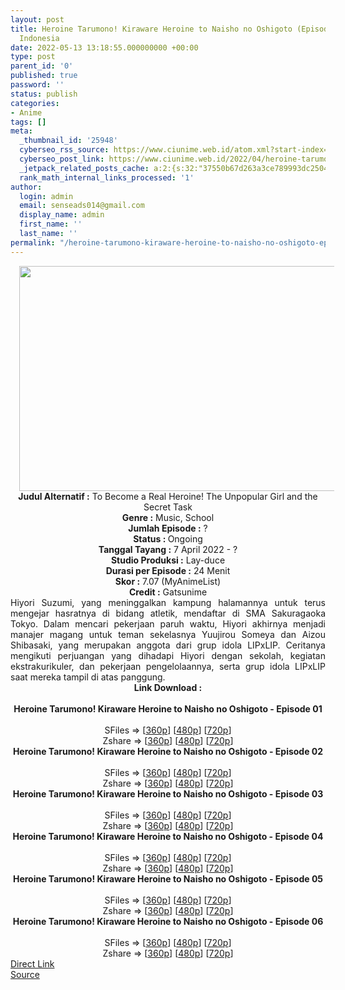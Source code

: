 ```yaml
---
layout: post
title: Heroine Tarumono! Kiraware Heroine to Naisho no Oshigoto (Episode 06) Subtitle
  Indonesia
date: 2022-05-13 13:18:55.000000000 +00:00
type: post
parent_id: '0'
published: true
password: ''
status: publish
categories:
- Anime
tags: []
meta:
  _thumbnail_id: '25948'
  cyberseo_rss_source: https://www.ciunime.web.id/atom.xml?start-index=1
  cyberseo_post_link: https://www.ciunime.web.id/2022/04/heroine-tarumono-kiraware-heroine-to.html
  _jetpack_related_posts_cache: a:2:{s:32:"37550b67d263a3ce789993dc25046c5f";a:2:{s:7:"expires";i:1652708063;s:7:"payload";a:6:{i:0;a:1:{s:2:"id";i:25615;}i:1;a:1:{s:2:"id";i:25849;}i:2;a:1:{s:2:"id";i:25574;}i:3;a:1:{s:2:"id";i:25753;}i:4;a:1:{s:2:"id";i:25382;}i:5;a:1:{s:2:"id";i:25325;}}}s:32:"8f6677c9d6b0f903e98ad32ec61f8deb";a:2:{s:7:"expires";i:1652725032;s:7:"payload";a:3:{i:0;a:1:{s:2:"id";i:25615;}i:1;a:1:{s:2:"id";i:25849;}i:2;a:1:{s:2:"id";i:25574;}}}}
  rank_math_internal_links_processed: '1'
author:
  login: admin
  email: senseads014@gmail.com
  display_name: admin
  first_name: ''
  last_name: ''
permalink: "/heroine-tarumono-kiraware-heroine-to-naisho-no-oshigoto-episode-06-subtitle-indonesia/"
---
```

<div class="separator" style="clear: both; text-align: center;"><a href="https://blogger.googleusercontent.com/img/b/R29vZ2xl/AVvXsEgRcNR5E4snq5_o2Q5OU6WARyxdv5TpBKJQBltgPCExwc3n0gyho_p7-Pm1zzpEfjpkHwv8PhBDPzBtGX09rbXPRCjBgWWkj62Sogau1gisWvP7SBgxTIoPZKlpOpX03_ATYr_iQA89zfgUDRcFLRf6UkZZtG5hMobs7pL7M9oaNcy5UZPc_YvUhIUd/s1280/Heroine%20Tarumono!%20Kiraware%20Heroine%20to%20Naisho%20no%20Oshigoto.jpg" style="margin-left: 1em; margin-right: 1em;"><img border="0" data-original-height="720" data-original-width="1280" height="360" src="{{ site.baseurl }}/assets/2022/05/Heroine%20Tarumono!%20Kiraware%20Heroine%20to%20Naisho%20no%20Oshigoto.jpg" width="640" /></a></div>
<div class="separator" style="clear: both; text-align: center;"></div>
<div style="text-align: center;"><b>Judul</b><b><b> Alternatif</b> :</b> To Become a Real Heroine! The Unpopular Girl and the Secret Task</div>
<div style="text-align: center;"><b><b>Genre :</b></b> Music, School</div>
<div style="text-align: center;"><b>Jumlah Episode :</b> ?<br /><b>Status :&nbsp;</b>Ongoing<br /><b>Tanggal Tayang :</b> 7 April&nbsp;2022 - ?<br /><b>Studio Produksi :</b>&nbsp;Lay-duce<br /><b>Durasi per Episode :</b> 24 Menit</div>
<div style="text-align: center;"><b>Skor :</b> 7.07 (MyAnimeList)</div>
<div style="text-align: center;"><b>Credit :</b>&nbsp;Gatsunime</div>
<div style="text-align: center;"></div>
<div style="text-align: justify;">Hiyori Suzumi, yang meninggalkan kampung halamannya untuk terus mengejar hasratnya di bidang atletik, mendaftar di SMA Sakuragaoka Tokyo. Dalam mencari pekerjaan paruh waktu, Hiyori akhirnya menjadi manajer magang untuk teman sekelasnya Yuujirou Someya dan Aizou Shibasaki, yang merupakan anggota dari grup idola LIPxLIP. Ceritanya mengikuti perjuangan yang dihadapi Hiyori dengan sekolah, kegiatan ekstrakurikuler, dan pekerjaan pengelolaannya, serta grup idola LIPxLIP saat mereka tampil di atas panggung.</div>
<div style="text-align: justify;"></div>
<div style="text-align: justify;"></div>
<div style="text-align: center;">
<div style="text-align: center;">
<div style="text-align: left;">
<div style="text-align: center;"><b>Link Download :</b></div>
<div style="text-align: center;"><b><br /></b></div>
<div style="text-align: center;"><span style="text-align: left;"><b>Heroine Tarumono! Kiraware Heroine to Naisho no Oshigoto&nbsp;</b></span><b>- Episode 01</b></div>
<div style="text-align: center;"><b><br /></b></div>
<div style="text-align: center;">SFiles =&gt; [<a href="http://www.solidfiles.com/v/Rx8rAyxmr8dNz" target="_blank" rel="noopener">360p</a>] [<a href="http://www.solidfiles.com/v/wWLQAAVjNLr4N" target="_blank" rel="noopener">480p</a>] [<a href="http://www.solidfiles.com/v/AWNDpzX4nDNnv" target="_blank" rel="noopener">720p</a>]</div>
<div style="text-align: center;">Zshare =&gt; [<a href="https://www82.zippyshare.com/v/d53qiOxk/file.html" target="_blank" rel="noopener">360p</a>] [<a href="https://www82.zippyshare.com/v/qg9A60sF/file.html" target="_blank" rel="noopener">480p</a>] [<a href="https://www82.zippyshare.com/v/axnBv5Kt/file.html" target="_blank" rel="noopener">720p</a>]</div>
<div style="text-align: center;"></div>
<div style="text-align: center;">
<div><span style="text-align: left;"><b>Heroine Tarumono! Kiraware Heroine to Naisho no Oshigoto&nbsp;</b></span><b>- Episode 02</b></div>
<div><b><br /></b></div>
<div>SFiles =&gt; [<a href="http://www.solidfiles.com/v/BVXQD3qkV4yWX" target="_blank" rel="noopener">360p</a>] [<a href="http://www.solidfiles.com/v/YLeyjYNmjL2qv" target="_blank" rel="noopener">480p</a>] [<a href="http://www.solidfiles.com/v/eWpYjgg5jdaNy" target="_blank" rel="noopener">720p</a>]</div>
<div>Zshare =&gt; [<a href="https://www96.zippyshare.com/v/hiSh1AUK/file.html" target="_blank" rel="noopener">360p</a>] [<a href="https://www96.zippyshare.com/v/b1Fo7a7D/file.html" target="_blank" rel="noopener">480p</a>] [<a href="https://www96.zippyshare.com/v/sEgmlo5q/file.html" target="_blank" rel="noopener">720p</a>]</div>
<div></div>
<div>
<div><span style="text-align: left;"><b>Heroine Tarumono! Kiraware Heroine to Naisho no Oshigoto&nbsp;</b></span><b>- Episode 03</b></div>
<div><b><br /></b></div>
<div>SFiles =&gt; [<a href="http://www.solidfiles.com/v/QnwQGRW2L28za" target="_blank" rel="noopener">360p</a>] [<a href="http://www.solidfiles.com/v/eWv4DBLzyGN3a" target="_blank" rel="noopener">480p</a>] [<a href="http://www.solidfiles.com/v/NVmYMQp3N6MNg" target="_blank" rel="noopener">720p</a>]</div>
<div>Zshare =&gt; [<a href="https://www4.zippyshare.com/v/CdlulO03/file.html" target="_blank" rel="noopener">360p</a>] [<a href="https://www4.zippyshare.com/v/XTGYnY24/file.html" target="_blank" rel="noopener">480p</a>] [<a href="https://www4.zippyshare.com/v/3LuqYvoE/file.html" target="_blank" rel="noopener">720p</a>]</div>
</div>
<div></div>
<div>
<div><span style="text-align: left;"><b>Heroine Tarumono! Kiraware Heroine to Naisho no Oshigoto&nbsp;</b></span><b>- Episode 04</b></div>
<div><b><br /></b></div>
<div>SFiles =&gt; [<a href="http://www.solidfiles.com/v/vNymY83kBkqdG" target="_blank" rel="noopener">360p</a>] [<a href="http://www.solidfiles.com/v/6GeMyKX4paXPy" target="_blank" rel="noopener">480p</a>] [<a href="http://www.solidfiles.com/v/AWvYp4Vxpg7q8" target="_blank" rel="noopener">720p</a>]</div>
<div>Zshare =&gt; [<a href="https://www117.zippyshare.com/v/O0Qdqlzf/file.html" target="_blank" rel="noopener">360p</a>] [<a href="https://www117.zippyshare.com/v/EFyosBlE/file.html" target="_blank" rel="noopener">480p</a>] [<a href="https://www117.zippyshare.com/v/uUTJej5m/file.html" target="_blank" rel="noopener">720p</a>]</div>
</div>
<div></div>
<div>
<div><span style="text-align: left;"><b>Heroine Tarumono! Kiraware Heroine to Naisho no Oshigoto&nbsp;</b></span><b>- Episode 05</b></div>
<div><b><br /></b></div>
<div>SFiles =&gt; [<a href="http://www.solidfiles.com/v/kXYZD7g2y8zky" target="_blank" rel="noopener">360p</a>] [<a href="http://www.solidfiles.com/v/rdvRGK5m2Pj55" target="_blank" rel="noopener">480p</a>] [<a href="http://www.solidfiles.com/v/5dmPaGPKyqAMZ" target="_blank" rel="noopener">720p</a>]</div>
<div>Zshare =&gt; [<a href="https://www101.zippyshare.com/v/9bxWfBVa/file.html" target="_blank" rel="noopener">360p</a>] [<a href="https://www101.zippyshare.com/v/5HtpOVQW/file.html" target="_blank" rel="noopener">480p</a>] [<a href="https://www101.zippyshare.com/v/9Ztz0wem/file.html" target="_blank" rel="noopener">720p</a>]</div>
</div>
<div></div>
<div>
<div><span style="text-align: left;"><b>Heroine Tarumono! Kiraware Heroine to Naisho no Oshigoto&nbsp;</b></span><b>- Episode 06</b></div>
<div><b><br /></b></div>
<div>SFiles =&gt; [<a href="https://www.mp4upload.com/wkngesxftrzy" target="_blank" rel="noopener">360p</a>] [<a href="https://www.mp4upload.com/j9vxt9sz0sdy" target="_blank" rel="noopener">480p</a>] [<a href="https://www.mp4upload.com/h6hhj0cbagd9" target="_blank" rel="noopener">720p</a>]</div>
<div>Zshare =&gt; [<a href="https://www56.zippyshare.com/v/L53On8LA/file.html" target="_blank" rel="noopener">360p</a>] [<a href="https://www56.zippyshare.com/v/z36DqBLZ/file.html" target="_blank" rel="noopener">480p</a>] [<a href="https://www56.zippyshare.com/v/oceIqYkX/file.html" target="_blank" rel="noopener">720p</a>]</div>
</div>
</div>
</div>
</div>
</div>
<link rel="stylesheet" href="https://cdnjs.cloudflare.com/ajax/libs/font-awesome/4.7.0/css/font-awesome.min.css" />
<div class="divbtn"> <a href="https://handymansurrender.com/fihup8buzv?key=94550f7ce39444073321dde3b8782f97" class="btn"><i class="fa fa-download"></i> Direct Link</a> <br /><a href="https://www.ciunime.web.id/2022/04/heroine-tarumono-kiraware-heroine-to.html">Source</a> </div>

